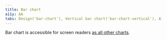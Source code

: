```yaml
---
title: Bar chart
a11y: AA
tabs: Design('bar-chart'), Vertical bar chart('bar-chart-vertical'), A11y('bar-chart-a11y'), API('bar-chart-api'), Examples('bar-chart-d3-code'), Changelog('d3-chart-changelog')
---
```


Bar chart is accessible for screen readers [as all other charts](/data-display/d3-chart/d3-chart-a11y).
